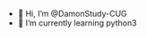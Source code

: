 - 👋 Hi, I’m @DamonStudy-CUG
- 🌱 I’m currently learning python3


<!---
DamonStudy-CUG/DamonStudy-CUG is a ✨ special ✨ repository because its `README.md` (this file) appears on your GitHub profile.
You can click the Preview link to take a look at your changes.
--->
